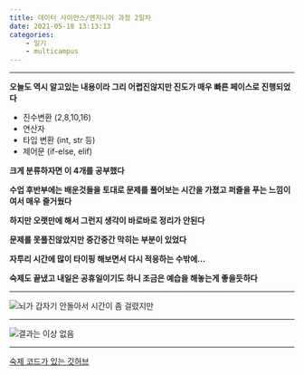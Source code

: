 ```yaml
---
title: 데이터 사이언스/엔지니어 과정 2일차
date: 2021-05-18 13:13:13
categories:
    - 일기
    - multicampus
---
```

___
**오늘도 역시 알고있는 내용이라 그리 어렵진않지만 진도가 매우 빠른 페이스로 진행되었다**

- 진수변환 (2,8,10,16)
- 연산자
- 타입 변환 (int, str 등)
- 제어문 (if-else, elif)

**크게 분류하자면 이 4개를 공부했다**

**수업 후반부에는 배운것들을 토대로 문제를 풀어보는 시간을 가졌고 퍼즐을 푸는 느낌이여서 매우 즐거웠다** 

**하지만 오랫만에 해서 그런지 생각이 바로바로 정리가 안된다**  

**문제를 못풀진않았지만 중간중간 막히는 부분이 있었다**  

**자투리 시간에 많이 타이핑 해보면서 다시 적응하는 수밖에...**

**숙제도 끝냈고 내일은 공휴일이기도 하니 조금은 예습을 해놓는게 좋을듯하다**
___
![뇌가 갑자기 안돌아서 시간이 좀 걸렸지만](https://user-images.githubusercontent.com/84296244/118758016-26827600-b8a9-11eb-9508-62af61ea5d33.PNG)
___
![결과는 이상 없음](https://user-images.githubusercontent.com/84296244/118758020-297d6680-b8a9-11eb-96b3-d85c0b47c8ba.PNG)
___
[숙제 코드가 있는 깃허브](https://github.com/ouguro3/Study/blob/main/Python_Basic/04_if/homework.py) 

